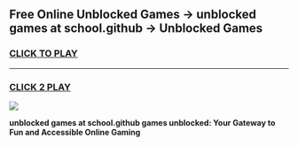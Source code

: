 
## Free Online Unblocked Games → unblocked games at school.github → Unblocked Games
<h3>
<a href="https://premium.freeplayer.one?title=unblocked_games_at_school.github&ref=21F">CLICK TO PLAY</a></h3>
<hr>

<h3>
<a href="https://premium.freeplayer.one?title=unblocked_games_at_school.github&ref=21F">CLICK 2 PLAY</a>
  
</h3>

<a href="https://premium.freeplayer.one?title=unblocked_games_at_school.github&ref=21F/"><img src="https://clearcache.store/games.png"></a>


**unblocked games at school.github games unblocked: Your Gateway to Fun and Accessible Online Gaming**
